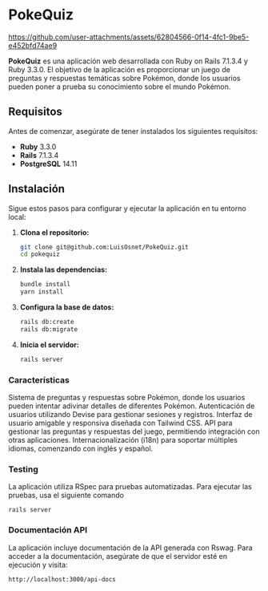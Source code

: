 # PokeQuiz

https://github.com/user-attachments/assets/62804566-0f14-4fc1-9be5-e452bfd74ae9

**PokeQuiz** es una aplicación web desarrollada con Ruby on Rails 7.1.3.4 y Ruby 3.3.0. El objetivo de la aplicación es proporcionar un juego de preguntas y respuestas temáticas sobre Pokémon, donde los usuarios pueden poner a prueba su conocimiento sobre el mundo Pokémon.

## Requisitos

Antes de comenzar, asegúrate de tener instalados los siguientes requisitos:

- **Ruby** 3.3.0
- **Rails** 7.1.3.4
- **PostgreSQL** 14.11

## Instalación

Sigue estos pasos para configurar y ejecutar la aplicación en tu entorno local:

1. **Clona el repositorio:**

   ```bash
   git clone git@github.com:LuisOsnet/PokeQuiz.git
   cd pokequiz

2. **Instala las dependencias:**

    ```bash
    bundle install
    yarn install

3. **Configura la base de datos:**

    ```bash
    rails db:create
    rails db:migrate

4. **Inicia el servidor:**

    ```bash
    rails server

### Características

Sistema de preguntas y respuestas sobre Pokémon, donde los usuarios pueden intentar adivinar detalles de diferentes Pokémon.
Autenticación de usuarios utilizando Devise para gestionar sesiones y registros.
Interfaz de usuario amigable y responsiva diseñada con Tailwind CSS.
API para gestionar las preguntas y respuestas del juego, permitiendo integración con otras aplicaciones.
Internacionalización (i18n) para soportar múltiples idiomas, comenzando con inglés y español.

### Testing
La aplicación utiliza RSpec para pruebas automatizadas. Para ejecutar las pruebas, usa el siguiente comando

    rails server

### Documentación API

La aplicación incluye documentación de la API generada con Rswag. Para acceder a la documentación, asegúrate de que el servidor esté en ejecución y visita:

    http://localhost:3000/api-docs